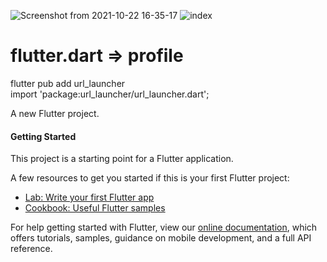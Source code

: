 ![Screenshot from 2021-10-22 16-35-17](https://user-images.githubusercontent.com/92072534/138472795-b42c669f-2cf3-481f-ab0d-bd2d600ca604.png)
![index](https://user-images.githubusercontent.com/92072534/138464857-19d6cb96-8e35-47cf-a6ca-f43038c5c411.jpeg)
# flutter.dart => profile
flutter pub add url_launcher<br />
import 'package:url_launcher/url_launcher.dart';

A new Flutter project.

#### Getting Started

This project is a starting point for a Flutter application.

A few resources to get you started if this is your first Flutter project:

- [Lab: Write your first Flutter app](https://flutter.dev/docs/get-started/codelab)
- [Cookbook: Useful Flutter samples](https://flutter.dev/docs/cookbook)

For help getting started with Flutter, view our
[online documentation](https://flutter.dev/docs), which offers tutorials,
samples, guidance on mobile development, and a full API reference.

